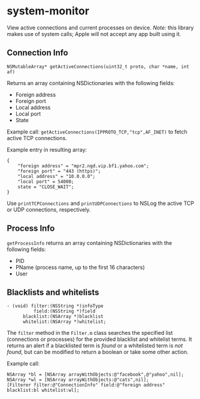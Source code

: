 system-monitor
==============

View active connections and current processes on device. *Note:* this library makes use of system calls; Apple will not accept any app built using it.

## Connection Info

`NSMutableArray* getActiveConnections(uint32_t proto, char *name, int af)`

Returns an array containing NSDictionaries with the following fields:
* Foreign address
* Foreign port
* Local address
* Local port
* State

Example call: `getActiveConnections(IPPROTO_TCP,"tcp",AF_INET)` to fetch active TCP connections.

Example entry in resulting array:

```
{
    "foreign address" = "mpr2.ngd.vip.bf1.yahoo.com";
    "foreign port" = "443 (https)";
    "local address" = "10.0.0.0";
    "local port" = 54000;
    state = "CLOSE_WAIT";
}
```

Use `printTCPConnections` and `printUDPConnections` to NSLog the active TCP or UDP connections, respectively.

## Process Info

`getProcessInfo` returns an array containing NSDictionaries with the following fields:
* PID
* PName (process name, up to the first 16 characters)
* User

## Blacklists and whitelists

```
- (void) filter:(NSString *)infoType
          field:(NSString *)field
      blacklist:(NSArray *)blacklist
      whitelist:(NSArray *)whitelist;
```

The `filter` method in the `Filter.m` class searches the specified list (connections or processes) for the provided blacklist and whitelist terms. It returns an alert if a blacklisted term is *found* or a whitelisted term is *not found*, but can be modified to return a boolean or take some other action.

Example call: 
```
NSArray *bl = [NSArray arrayWithObjects:@"facebook",@"yahoo",nil];
NSArray *wl = [NSArray arrayWithObjects:@"cats",nil];
[Filterer filter:@"ConnectionInfo" field:@"foreign address" blacklist:bl whitelist:wl];
```
